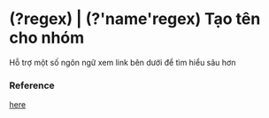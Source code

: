# (?<name>regex) | (?'name'regex) Tạo tên cho nhóm

Hỗ trợ một số ngôn ngữ xem link bên dưới để tìm hiểu sâu hơn

### Reference

[here](https://www.regular-expressions.info/refext.html)